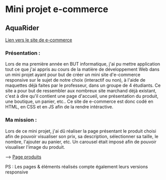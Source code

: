 # Mini projet e-commerce

## AquaRider 
[Lien vers le site de e-commerce](https://jlancon8.github.io/mini-projet_e-commerce/)

### Présentation :
Lors de ma première année en BUT informatique, j'ai pu mettre application tout ce que j'ai appris au cours de la matière de développement Web dans un mini projet ayant pour but de créer un mini site d'e-commerce responsive sur le sujet de notre choix (interactif ou non), à l'aide de maquettes déjà faites par le professeur, dans un groupe de 4 étudiants. Ce site a pour but de ressembler aux nombreux site marchand déjà existant, c'est à dire qu'il contient une page d'accueil, une présentation du produit, une boutique, un panier, etc.. Ce site de e-commerce est donc codé en HTML, en CSS et en JS afin de la rendre intéractive.

### Ma mission :
Lors de ce mini projet, j'ai dû réaliser la page présentant le produit choisi afin de pouvoir visualiser son prix, sa description, sélectionner sa taille, le nombre, l'ajouter au panier, etc. Un carousel était imposé afin de pouvoir visualiser l'image du produit.

  --> <a href="https://jlancon8.github.io/mini-projet_e-commerce/produits.html" target="_blank">Page produits</a>

PS : Les pages & éléments réalisés compte également leurs versions responsive

